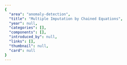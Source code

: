 ```yaml
---
{
  "area": "anomaly-detection",
  "title": "Multiple Imputation by Chained Equations",
  "year": null,
  "categories": [],
  "components": [],
  "introduced_by": null,
  "links": [],
  "thumbnail": null,
  "card": null
}
---
```


